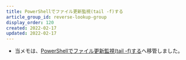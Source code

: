 ```yaml
---
title: PowerShellでファイル更新監視(tail -f)する
article_group_id: reverse-lookup-group
display_order: 120
created: 2022-02-17
updated: 2022-02-17
---
```

- 当メモは、[PowerShellでファイル更新監視(tail -f)する](https://thinktwice.tech/it/powershell/monitor_file_updates_tail_f_with_powershell/)へ移管しました。